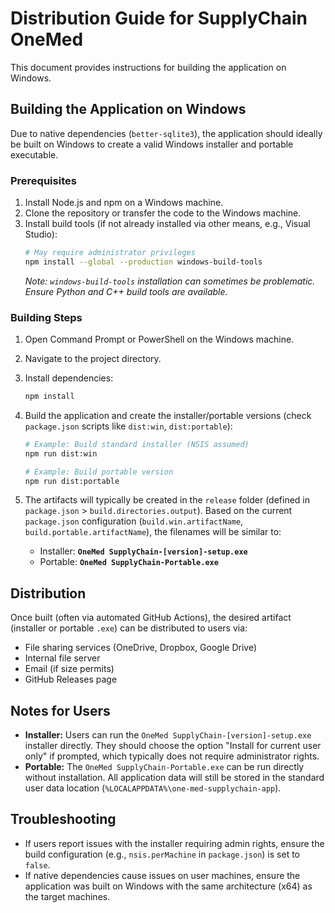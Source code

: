 # Distribution Guide for SupplyChain OneMed

This document provides instructions for building the application on Windows.

## Building the Application on Windows

Due to native dependencies (`better-sqlite3`), the application should ideally be built on Windows to create a valid Windows installer and portable executable.

### Prerequisites

1.  Install Node.js and npm on a Windows machine.
2.  Clone the repository or transfer the code to the Windows machine.
3.  Install build tools (if not already installed via other means, e.g., Visual Studio):
    ```bash
    # May require administrator privileges
    npm install --global --production windows-build-tools
    ```
    _Note: `windows-build-tools` installation can sometimes be problematic. Ensure Python and C++ build tools are available._

### Building Steps

1.  Open Command Prompt or PowerShell on the Windows machine.
2.  Navigate to the project directory.
3.  Install dependencies:
    ```bash
    npm install
    ```
4.  Build the application and create the installer/portable versions (check `package.json` scripts like `dist:win`, `dist:portable`):

    ```bash
    # Example: Build standard installer (NSIS assumed)
    npm run dist:win

    # Example: Build portable version
    npm run dist:portable
    ```

5.  The artifacts will typically be created in the `release` folder (defined in `package.json` > `build.directories.output`). Based on the current `package.json` configuration (`build.win.artifactName`, `build.portable.artifactName`), the filenames will be similar to:
    - Installer: **`OneMed SupplyChain-[version]-setup.exe`**
    - Portable: **`OneMed SupplyChain-Portable.exe`**

## Distribution

Once built (often via automated GitHub Actions), the desired artifact (installer or portable `.exe`) can be distributed to users via:

- File sharing services (OneDrive, Dropbox, Google Drive)
- Internal file server
- Email (if size permits)
- GitHub Releases page

## Notes for Users

- **Installer:** Users can run the `OneMed SupplyChain-[version]-setup.exe` installer directly. They should choose the option "Install for current user only" if prompted, which typically does not require administrator rights.
- **Portable:** The `OneMed SupplyChain-Portable.exe` can be run directly without installation. All application data will still be stored in the standard user data location (`%LOCALAPPDATA%\one-med-supplychain-app`).

## Troubleshooting

- If users report issues with the installer requiring admin rights, ensure the build configuration (e.g., `nsis.perMachine` in `package.json`) is set to `false`.
- If native dependencies cause issues on user machines, ensure the application was built on Windows with the same architecture (x64) as the target machines.
